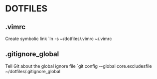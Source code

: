 # DOTFILES

## .vimrc
Create symbolic link
`ln -s ~/dotfiles/.vimrc ~/.vimrc

## .gitignore_global
Tell Git about the global ignore file
`git config --global core.excludesfile ~/dotfiles/.gitignore_global
